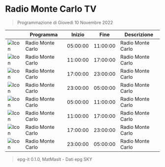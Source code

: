 # Radio Monte Carlo TV
> Programmazione di Giovedì 10 Novembre 2022

||Programma|Inizio|Fine|Descrizione|
|---|---|---|---|---|
|![Icon](https://guidatv.sky.it/uuid/Musica_Cover_Ein_MY0UX.png)|Radio Monte Carlo|05:00:00|11:00:00|Radio Monte Carlo
|![Icon](https://guidatv.sky.it/uuid/Musica_Cover_Ein_MY0UX.png)|Radio Monte Carlo|11:00:00|17:00:00|Radio Monte Carlo
|![Icon](https://guidatv.sky.it/uuid/Musica_Cover_Ein_MY0UX.png)|Radio Monte Carlo|17:00:00|23:00:00|Radio Monte Carlo
|![Icon](https://guidatv.sky.it/uuid/Musica_Cover_Ein_MY0UX.png)|Radio Monte Carlo|23:00:00|05:00:00|Radio Monte Carlo
|![Icon](https://guidatv.sky.it/uuid/Musica_Cover_Ein_MY0UX.png)|Radio Monte Carlo|05:00:00|11:00:00|Radio Monte Carlo
|![Icon](https://guidatv.sky.it/uuid/Musica_Cover_Ein_MY0UX.png)|Radio Monte Carlo|11:00:00|17:00:00|Radio Monte Carlo
|![Icon](https://guidatv.sky.it/uuid/Musica_Cover_Ein_MY0UX.png)|Radio Monte Carlo|17:00:00|23:00:00|Radio Monte Carlo
|![Icon](https://guidatv.sky.it/uuid/Musica_Cover_Ein_MY0UX.png)|Radio Monte Carlo|23:00:00|05:00:00|Radio Monte Carlo



 > epg-it 0.1.0, MatMasIt - Dati epg SKY